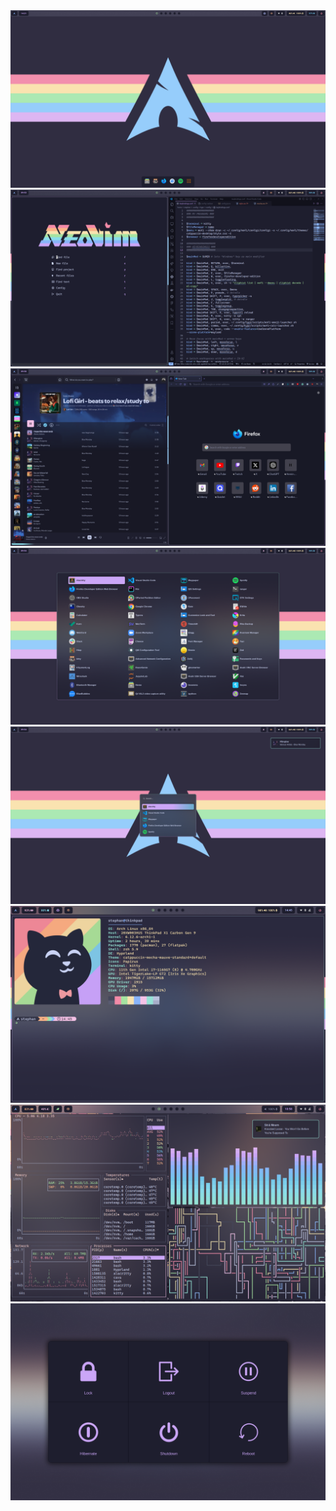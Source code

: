 <img src="screenshots/empty-desktop.png">

<img src="screenshots/nvim-vscode.png">

<img src="screenshots/spotify-firefox.png">

<img src="screenshots/app-launcher.png">

<img src="screenshots/wofi-dunst.png">

<img src="screenshots/kitty.png">

<img src="screenshots/hypr.png">

<img src="screenshots/wlogout.png">
